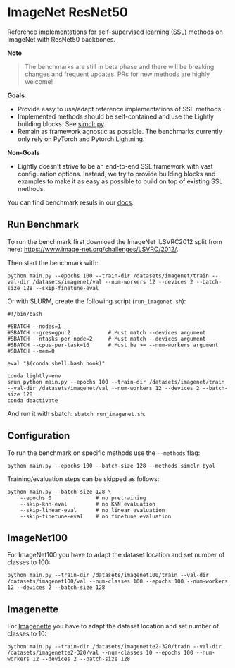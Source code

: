# ImageNet ResNet50

Reference implementations for self-supervised learning (SSL) methods on ImageNet with
ResNet50 backbones.

**Note**
> The benchmarks are still in beta phase and there will be breaking changes and
frequent updates. PRs for new methods are highly welcome!

**Goals**
* Provide easy to use/adapt reference implementations of SSL methods.
* Implemented methods should be self-contained and use the Lightly building blocks.
See [simclr.py](simclr.py).
* Remain as framework agnostic as possible. The benchmarks currently only rely on PyTorch and Pytorch Lightning.


**Non-Goals**
* Lightly doesn't strive to be an end-to-end SSL framework with vast configuration options.
Instead, we try to provide building blocks and examples to make it as easy as possible to
build on top of existing SSL methods.

You can find benchmark resuls in our [docs](https://docs.lightly.ai/self-supervised-learning/getting_started/benchmarks.html).

## Run Benchmark

To run the benchmark first download the ImageNet ILSVRC2012 split from here: https://www.image-net.org/challenges/LSVRC/2012/.


Then start the benchmark with:
```
python main.py --epochs 100 --train-dir /datasets/imagenet/train --val-dir /datasets/imagenet/val --num-workers 12 --devices 2 --batch-size 128 --skip-finetune-eval
```

Or with SLURM, create the following script (`run_imagenet.sh`):
```
#!/bin/bash

#SBATCH --nodes=1
#SBATCH --gres=gpu:2            # Must match --devices argument
#SBATCH --ntasks-per-node=2     # Must match --devices argument
#SBATCH --cpus-per-task=16      # Must be >= --num-workers argument
#SBATCH --mem=0

eval "$(conda shell.bash hook)"

conda lightly-env
srun python main.py --epochs 100 --train-dir /datasets/imagenet/train --val-dir /datasets/imagenet/val --num-workers 12 --devices 2 --batch-size 128
conda deactivate
```

And run it with sbatch: `sbatch run_imagenet.sh`.


## Configuration

To run the benchmark on specific methods use the `--methods` flag:
```
python main.py --epochs 100 --batch-size 128 --methods simclr byol
```

Training/evaluation steps can be skipped as follows:
```
python main.py --batch-size 128 \
    --epochs 0              # no pretraining
    --skip-knn-eval         # no KNN evaluation
    --skip-linear-eval      # no linear evaluation
    --skip-finetune-eval    # no finetune evaluation
```


## ImageNet100

For ImageNet100 you have to adapt the dataset location and set number of classes to 100:
```
python main.py --train-dir /datasets/imagenet100/train --val-dir /datasets/imagenet100/val --num-classes 100 --epochs 100 --num-workers 12 --devices 2 --batch-size 128
```


## Imagenette

For [Imagenette](https://github.com/fastai/imagenette) you have to adapt the dataset location and set number of classes to 10:

```
python main.py --train-dir /datasets/imagenette2-320/train --val-dir /datasets/imagenette2-320/val --num-classes 10 --epochs 100 --num-workers 12 --devices 2 --batch-size 128
```